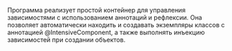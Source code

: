  Программа реализует простой контейнер для управления зависимостями с использованием аннотаций и рефлексии. Она позволяет автоматически находить и создавать экземпляры классов с аннотацией @IntensiveComponent, а также выполнять инъекцию зависимостей при создании объектов.
